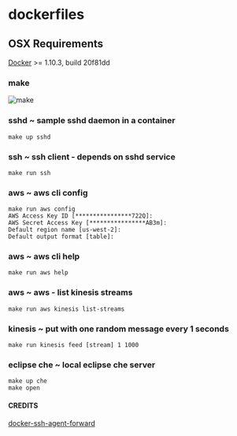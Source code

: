 # dockerfiles

## OSX Requirements
[Docker](https://beta.docker.com/docs/) >= 1.10.3, build 20f81dd

### make
![make](/../master/make.png?raw=true "make")

### sshd ~ sample sshd daemon in a container
```make up sshd```

### ssh ~ ssh client - depends on sshd service
```make run ssh```

### aws ~ aws cli config
```
make run aws config
AWS Access Key ID [****************722Q]:
AWS Secret Access Key [****************AB3m]:
Default region name [us-west-2]:
Default output format [table]:
```

### aws ~ aws cli help
```make run aws help```

### aws ~ aws - list kinesis streams
```make run aws kinesis list-streams```

### kinesis ~ put with one random message every 1 seconds
```make run kinesis feed [stream] 1 1000```

### eclipse che ~ local eclipse che server
```
make up che
make open
```

#### CREDITS
[docker-ssh-agent-forward](https://github.com/avsm/docker-ssh-agent-forward)
